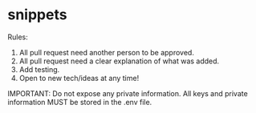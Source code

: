 # snippets

Rules:

1. All pull request need another person to be approved. 
2. All pull request need a clear explanation of what was added.
3. Add testing.
4. Open to new tech/ideas at any time!

IMPORTANT: Do not expose any private information. All keys and private information MUST be stored in the .env file.
